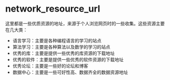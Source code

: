 # network_resource_url

这里都是一些优质资源的地址，来源于个人浏览网页时的一些收集。这些资源主要在几大类：

- 语言学习：主要是各种编程语言的学习的站点
- 算法学习：主要是各种算法以及数学的学习的站点
- 优秀的库：主要是提供一些优秀的库资源的下载地址
- 优秀的软件：主要是提供一些优秀的软件资源的下载地址
- 优秀论坛：主要是一些好的论坛和博客
- 数据中心：主要是一些可好性高、数据齐全的数据资源地址

